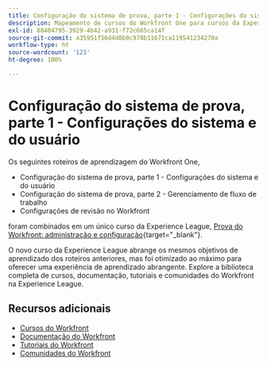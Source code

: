 ```yaml
---
title: Configuração do sistema de prova, parte 1 - Configurações do sistema e do usuário
description: Mapeamento de cursos do Workfront One para cursos da Experience League
exl-id: 88404795-3929-4b42-a931-f72c665ca14f
source-git-commit: a35951f56d4d0b0c978b11671ca119541234270a
workflow-type: ht
source-wordcount: '123'
ht-degree: 100%

---
```


# Configuração do sistema de prova, parte 1 - Configurações do sistema e do usuário

Os seguintes roteiros de aprendizagem do Workfront One,

* Configuração do sistema de prova, parte 1 - Configurações do sistema e do usuário
* Configuração do sistema de prova, parte 2 - Gerenciamento de fluxo de trabalho
* Configurações de revisão no Workfront

foram combinados em um único curso da Experience League, [Prova do Workfront: administração e configuração](https://experienceleague.adobe.com/?recommended=Workfront-A-1-2022.3.proof){target="_blank"}.

O novo curso da Experience League abrange os mesmos objetivos de aprendizado dos roteiros anteriores, mas foi otimizado ao máximo para oferecer uma experiência de aprendizado abrangente.  Explore a biblioteca completa de cursos, documentação, tutoriais e comunidades do Workfront na Experience League.

## Recursos adicionais

* [Cursos do Workfront](https://experienceleague.adobe.com/?lang=pt-BR&amp;Solution=Workfront#courses)
* [Documentação do Workfront](https://experienceleague.adobe.com/docs/workfront.html?lang=pt-BR)
* [Tutoriais do Workfront](https://experienceleague.adobe.com/docs/workfront-learn/tutorials-workfront/home.html?lang=pt-BR)
* [Comunidades do Workfront](https://experienceleaguecommunities.adobe.com/t5/workfront/ct-p/workfront)
